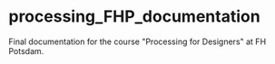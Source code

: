 # processing_FHP_documentation
Final documentation for the course "Processing for Designers" at FH Potsdam. 
